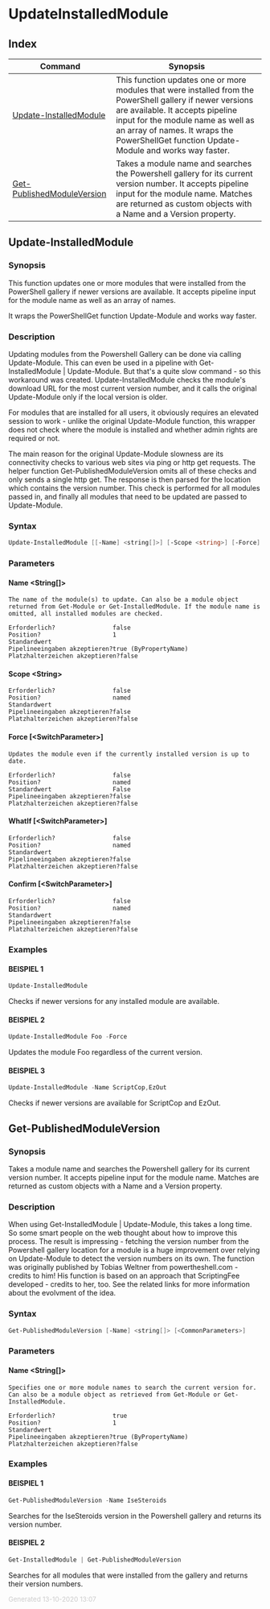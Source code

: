 ﻿# UpdateInstalledModule

## Index

| Command | Synopsis |
| ------- | -------- |
| [Update-InstalledModule](#Update-InstalledModule) | This function updates one or more modules that were installed from the PowerShell gallery if newer versions are available. It accepts pipeline input for the module name as well as an array of names.  It wraps the PowerShellGet function Update-Module and works way faster. |
| [Get-PublishedModuleVersion](#Get-PublishedModuleVersion) | Takes a module name and searches the Powershell gallery for its current version number. It accepts pipeline input for the module name. Matches are returned as custom objects with a Name and a Version property. |

<a name="Update-InstalledModule"></a>
## Update-InstalledModule
### Synopsis
This function updates one or more modules that were installed from the PowerShell gallery if newer versions are available. It accepts pipeline input for the module name as well as an array of names.

It wraps the PowerShellGet function Update-Module and works way faster.
### Description
Updating modules from the Powershell Gallery can be done via calling Update-Module. This can even be used in a pipeline with Get-InstalledModule | Update-Module. But that's a quite slow command - so this workaround was created. Update-InstalledModule checks the module's download URL for the most current version number, and it calls the original Update-Module only if the local version is older.

For modules that are installed for all users, it obviously requires an elevated session to work - unlike the original Update-Module function, this wrapper does not check where the module is installed and whether admin rights are required or not.

The main reason for the original Update-Module slowness are its connectivity checks to various web sites via ping or http get requests. The helper function Get-PublishedModuleVersion omits all of these checks and only sends a single http get. The response is then parsed for the location which contains the version number. This check is performed for all modules passed in, and finally all modules that need to be updated are passed to Update-Module.

### Syntax
```powershell
Update-InstalledModule [[-Name] <string[]>] [-Scope <string>] [-Force] [-WhatIf] [-Confirm] [<CommonParameters>]
```
### Parameters
#### Name &lt;String[]&gt;
    The name of the module(s) to update. Can also be a module object returned from Get-Module or Get-InstalledModule. If the module name is omitted, all installed modules are checked.
    
    Erforderlich?                false
    Position?                    1
    Standardwert                 
    Pipelineeingaben akzeptieren?true (ByPropertyName)
    Platzhalterzeichen akzeptieren?false
#### Scope &lt;String&gt;
    
    Erforderlich?                false
    Position?                    named
    Standardwert                 
    Pipelineeingaben akzeptieren?false
    Platzhalterzeichen akzeptieren?false
#### Force [&lt;SwitchParameter&gt;]
    Updates the module even if the currently installed version is up to date.
    
    Erforderlich?                false
    Position?                    named
    Standardwert                 False
    Pipelineeingaben akzeptieren?false
    Platzhalterzeichen akzeptieren?false
#### WhatIf [&lt;SwitchParameter&gt;]
    
    Erforderlich?                false
    Position?                    named
    Standardwert                 
    Pipelineeingaben akzeptieren?false
    Platzhalterzeichen akzeptieren?false
#### Confirm [&lt;SwitchParameter&gt;]
    
    Erforderlich?                false
    Position?                    named
    Standardwert                 
    Pipelineeingaben akzeptieren?false
    Platzhalterzeichen akzeptieren?false
### Examples
#### BEISPIEL 1 
```powershell
Update-InstalledModule

```
Checks if newer versions for any installed module are available.
#### BEISPIEL 2 
```powershell
Update-InstalledModule Foo -Force

```
Updates the module Foo regardless of the current version.
#### BEISPIEL 3 
```powershell
Update-InstalledModule -Name ScriptCop,EzOut

```
Checks if newer versions are available for ScriptCop and EzOut.
<a name="Get-PublishedModuleVersion"></a>
## Get-PublishedModuleVersion
### Synopsis
Takes a module name and searches the Powershell gallery for its current version number. It accepts pipeline input for the module name. Matches are returned as custom objects with a Name and a Version property.
### Description
When using Get-InstalledModule | Update-Module, this takes a long time. So some smart people on the web thought about how to improve this process.
The result is impressing - fetching the version number from the Powershell gallery location for a module is a huge improvement over relying on Update-Module to detect the version numbers on its own.
The function was originally published by Tobias Weltner from powertheshell.com - credits to him! His function is based on an approach that ScriptingFee developed - credits to her, too. See the related links for more information about the evolvment of the idea.

### Syntax
```powershell
Get-PublishedModuleVersion [-Name] <string[]> [<CommonParameters>]
```
### Parameters
#### Name &lt;String[]&gt;
    Specifies one or more module names to search the current version for. Can also be a module object as retrieved from Get-Module or Get-InstalledModule.
    
    Erforderlich?                true
    Position?                    1
    Standardwert                 
    Pipelineeingaben akzeptieren?true (ByPropertyName)
    Platzhalterzeichen akzeptieren?false
### Examples
#### BEISPIEL 1 
```powershell
Get-PublishedModuleVersion -Name IseSteroids

```
Searches for the IseSteroids version in the Powershell gallery and returns its version number.
#### BEISPIEL 2 
```powershell
Get-InstalledModule | Get-PublishedModuleVersion

```
Searches for all modules that were installed from the gallery and returns their version numbers.
<div style='font-size:small; color: #ccc'>Generated 13-10-2020 13:07</div>

